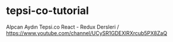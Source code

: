 # tepsi-co-tutorial
 Alpcan Aydın Tepsi.co React - Redux Dersleri / https://www.youtube.com/channel/UCySR1GDEXlRXrcub5PX8ZaQ

